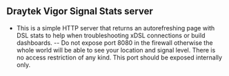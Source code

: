 ## Draytek Vigor Signal Stats server

- This is a simple HTTP server that returns an autorefreshing page with DSL stats to help when troubleshooting xDSL connections or build dashboards.
-- Do not expose port 8080 in the firewall otherwise the whole world will be able to see your location and signal level. There is no access restriction of any kind. This port should be exposed internally only.
